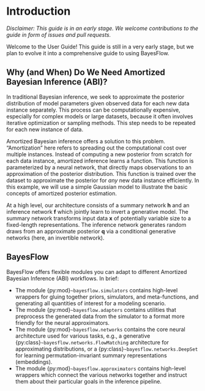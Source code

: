 # Introduction

*Disclaimer: This guide is in an early stage. We welcome contributions to the guide in form of issues and pull requests.*

Welcome to the User Guide! This guide is still in a very early stage, but we plan to evolve it into a comprehensive guide to using BayesFlow.

## Why (and When) Do We Need Amortized Bayesian Inference (ABI)?

In traditional Bayesian inference, we seek to approximate the posterior distribution of model parameters given observed data for each new data instance separately. This process can be computationally expensive, especially for complex models or large datasets, because it often involves iterative optimization or sampling methods. This step needs to be repeated for each new instance of data.

Amortized Bayesian inference offers a solution to this problem. “Amortization” here refers to spreading out the computational cost over multiple instances. Instead of computing a new posterior from scratch for each data instance, amortized inference learns a function. This function is parameterized by a neural network, that directly maps observations to an approximation of the posterior distribution. This function is trained over the dataset to approximate the posterior for *any* new data instance efficiently. In this example, we will use a simple Gaussian model to illustrate the basic concepts of amortized posterior estimation.

At a high level, our architecture consists of a summary network $\mathbf{h}$ and an inference network $\mathbf{f}$ which jointly learn to invert a generative model. The summary network transforms input data $\mathbf{x}$ of potentially variable size to a fixed-length representations. The inference network generates random draws from an approximate posterior $\mathbf{q}$ via a conditional generative networks (here, an invertible network).

## BayesFlow

BayesFlow offers flexible modules you can adapt to different Amortized Bayesian Inference (ABI) workflows. In brief:

* The module {py:mod}`~bayesflow.simulators` contains high-level wrappers for gluing together priors, simulators, and meta-functions, and generating all quantities of interest for a modeling scenario.
* The module {py:mod}`~bayesflow.adapters` contains utilities that preprocess the generated data from the simulator to a format more friendly for the neural approximators.
* The module {py:mod}`~bayesflow.networks` contains the core neural architecture used for various tasks, e.g., a generative {py:class}`~bayesflow.networks.FlowMatching` architecture for approximating distributions, or a {py:class}`~bayesflow.networks.DeepSet` for learning permutation-invariant summary representations (embeddings).
* The module {py:mod}`~bayesflow.approximators` contains high-level wrappers which connect the various networks together and instruct them about their particular goals in the inference pipeline.
